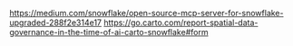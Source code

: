 https://medium.com/snowflake/open-source-mcp-server-for-snowflake-upgraded-288f2e314e17
https://go.carto.com/report-spatial-data-governance-in-the-time-of-ai-carto-snowflake#form

